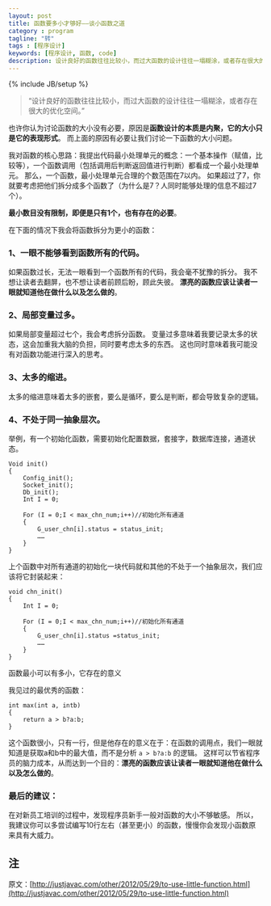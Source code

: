 ```yaml
---
layout: post
title: 函数要多小才够好——谈小函数之道
category : program
tagline: "转"
tags : [程序设计]
keywords: [程序设计, 函数, code]
description: 设计良好的函数往往比较小，而过大函数的设计往往一塌糊涂，或者存在很大的优化空间。
---
```

{% include JB/setup %}

> “设计良好的函数往往比较小，而过大函数的设计往往一塌糊涂，或者存在很大的优化空间。”

也许你认为讨论函数的大小没有必要，原因是**函数设计的本质是内聚，它的大小只是它的表现形式**。
而上面的原因有必要让我们讨论一下函数的大小问题。

我对函数的核心思路：我提出代码最小处理单元的概念：一个基本操作（赋值，比较等），一个函数调用（包括调用后判断返回值进行判断）都看成一个最小处理单元。
那么，一个函数，最小处理单元合理的个数范围在7以内。
如果超过了7，你就要考虑把他们拆分成多个函数了（为什么是7？人同时能够处理的信息不超过7个）。

**最小数目没有限制，即便是只有1个，也有存在的必要**。

在下面的情况下我会将函数拆分为更小的函数：

### 1、一眼不能够看到函数所有的代码。

如果函数过长，无法一眼看到一个函数所有的代码，我会毫不犹豫的拆分。
我不想让读者去翻屏，也不想让读者前顾后盼，顾此失彼。
**漂亮的函数应该让读者一眼就知道他在做什么以及怎么做的**。

### 2、局部变量过多。

如果局部变量超过七个，我会考虑拆分函数。
变量过多意味着我要记录太多的状态，这会加重我大脑的负担，同时要考虑太多的东西。
这也同时意味着我可能没有对函数功能进行深入的思考。

### 3、太多的缩进。

太多的缩进意味着太多的嵌套，要么是循环，要么是判断，都会导致复杂的逻辑。

### 4、不处于同一抽象层次。

举例，有一个初始化函数，需要初始化配置数据，套接字，数据库连接，通道状态。

    Void init()
    {
        Config_init();
        Socket_init();
        Db_init();
        Int I = 0;
        
        For (I = 0;I < max_chn_num;i++)//初始化所有通道
        {
            G_user_chn[i].status = status_init;
            ……
        }
    }

上个函数中对所有通道的初始化一块代码就和其他的不处于一个抽象层次，我们应该将它封装起来：

    void chn_init()
    {
        Int I = 0;
        
        For (I = 0;I < max_chn_num;i++)//初始化所有通道
        {
            G_user_chn[i].status =status_init;
            ……
        }
    }

函数最小可以有多小，它存在的意义

我见过的最优秀的函数：

    int max(int a, intb)
    {
        return a > b?a:b;
    }

这个函数很小，只有一行，但是他存在的意义在于：在函数的调用点，我们一眼就知道是获取a和b中的最大值，而不是分析 `a > b?a:b` 的逻辑。
这样可以节省程序员的脑力成本，从而达到一个目的：**漂亮的函数应该让读者一眼就知道他在做什么以及怎么做的**。

### 最后的建议：

在对新员工培训的过程中，发现程序员新手一般对函数的大小不够敏感。
所以，我建议你可以多尝试编写10行左右（甚至更小）的函数，慢慢你会发现小函数原来具有大威力。

## 注 ##
原文：[http://justjavac.com/other/2012/05/29/to-use-little-function.html](http://justjavac.com/other/2012/05/29/to-use-little-function.html)